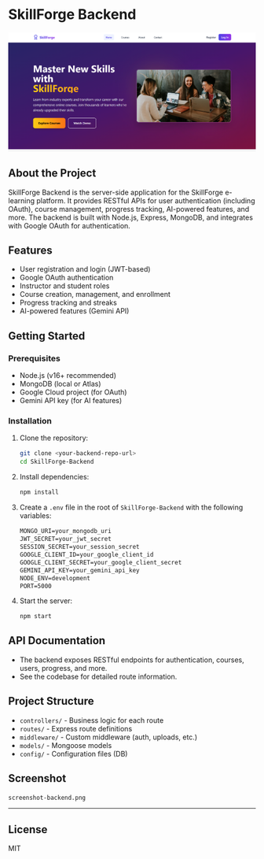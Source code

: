 # SkillForge Backend

![Project Screenshot](./screenshot-backend.png)

## About the Project
SkillForge Backend is the server-side application for the SkillForge e-learning platform. It provides RESTful APIs for user authentication (including OAuth), course management, progress tracking, AI-powered features, and more. The backend is built with Node.js, Express, MongoDB, and integrates with Google OAuth for authentication.

## Features
- User registration and login (JWT-based)
- Google OAuth authentication
- Instructor and student roles
- Course creation, management, and enrollment
- Progress tracking and streaks
- AI-powered features (Gemini API)

## Getting Started

### Prerequisites
- Node.js (v16+ recommended)
- MongoDB (local or Atlas)
- Google Cloud project (for OAuth)
- Gemini API key (for AI features)

### Installation
1. Clone the repository:
   ```sh
   git clone <your-backend-repo-url>
   cd SkillForge-Backend
   ```
2. Install dependencies:
   ```sh
   npm install
   ```
3. Create a `.env` file in the root of `SkillForge-Backend` with the following variables:
   ```env
   MONGO_URI=your_mongodb_uri
   JWT_SECRET=your_jwt_secret
   SESSION_SECRET=your_session_secret
   GOOGLE_CLIENT_ID=your_google_client_id
   GOOGLE_CLIENT_SECRET=your_google_client_secret
   GEMINI_API_KEY=your_gemini_api_key
   NODE_ENV=development
   PORT=5000
   ```
4. Start the server:
   ```sh
   npm start
   ```

## API Documentation
- The backend exposes RESTful endpoints for authentication, courses, users, progress, and more.
- See the codebase for detailed route information.

## Project Structure
- `controllers/` - Business logic for each route
- `routes/` - Express route definitions
- `middleware/` - Custom middleware (auth, uploads, etc.)
- `models/` - Mongoose models
- `config/` - Configuration files (DB)

## Screenshot
`screenshot-backend.png`

---

## License
MIT 